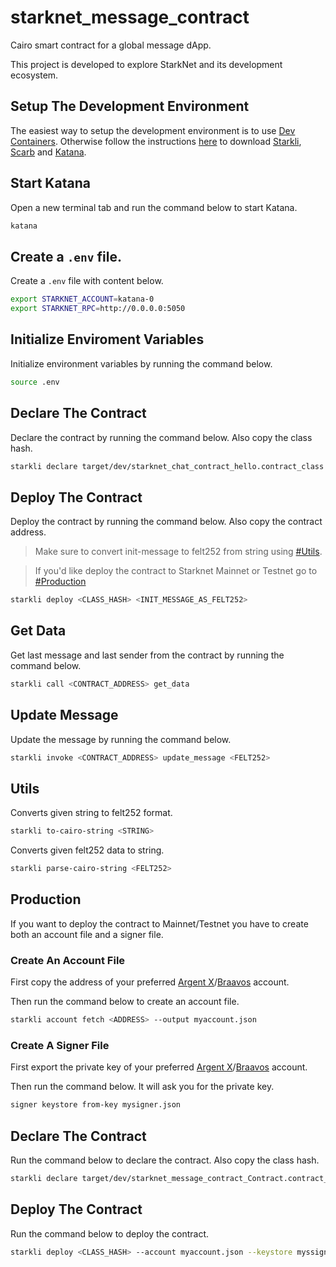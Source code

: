 # starknet_message_contract
Cairo smart contract for a global message dApp.

This project is developed to explore StarkNet and its development ecosystem.

## Setup The Development Environment
The easiest way to setup the development environment is to use [Dev Containers](https://containers.dev/).
Otherwise follow the instructions [here](https://book.starknet.io/ch02-01-basic-installation.html) to download [Starkli](https://book.starkli.rs/), [Scarb](https://docs.swmansion.com/scarb/) and [Katana](https://www.dojoengine.org/en/).

## Start Katana
Open a new terminal tab and run the command below to start Katana.
```sh
katana
```

## Create a `.env` file.
Create a `.env` file with content below.
```sh
export STARKNET_ACCOUNT=katana-0
export STARKNET_RPC=http://0.0.0.0:5050
```


## Initialize Enviroment Variables
Initialize environment variables by running the command below.
```sh
source .env
```

## Declare The Contract
Declare the contract by running the command below. Also copy the class hash.
```sh
starkli declare target/dev/starknet_chat_contract_hello.contract_class.json
```

## Deploy The Contract
Deploy the contract by running the command below. Also copy the contract address.
> Make sure to convert init-message to felt252 from string using [#Utils](/#utils).

> If you'd like deploy the contract to Starknet Mainnet or Testnet go to [#Production](/#production) 
```sh
starkli deploy <CLASS_HASH> <INIT_MESSAGE_AS_FELT252>
```

## Get Data
Get last message and last sender from the contract by running the command below.
```sh
starkli call <CONTRACT_ADDRESS> get_data
```

## Update Message
Update the message by running the command below.
```sh
starkli invoke <CONTRACT_ADDRESS> update_message <FELT252>
```

## Utils
Converts given string to felt252 format.
```sh
starkli to-cairo-string <STRING>
```

Converts given felt252 data to string.
```sh
starkli parse-cairo-string <FELT252>
```

## Production
If you want to deploy the contract to Mainnet/Testnet you have to create both an account file and a signer file.

### Create An Account File
First copy the address of your preferred [Argent X](https://www.argent.xyz/argent-x/)/[Braavos](https://braavos.app/) account.

Then run the command below to create an account file.
```sh
starkli account fetch <ADDRESS> --output myaccount.json
```


### Create A Signer File
First export the private key of your preferred [Argent X](https://www.argent.xyz/argent-x/)/[Braavos](https://braavos.app/) account.

Then run the command below. It will ask you for the private key.
```sh
signer keystore from-key mysigner.json
```

## Declare The Contract
Run the command below to declare the contract. Also copy the class hash.
```sh
starkli declare target/dev/starknet_message_contract_Contract.contract_class.json --account myaccount.json --keystore mysigner.json  --network=goerli-1 # or --network=mainnet
```

## Deploy The Contract
Run the command below to deploy the contract.
```sh
starkli deploy <CLASS_HASH> --account myaccount.json --keystore myssigner.json 0x48656c6c6f2c20776f726c6421 --network=goerli-1 # or --network=mainnet
```